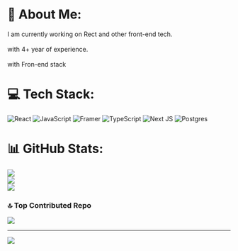# 💫 About Me:
I am currently working on Rect and other front-end tech. <br><br>with 4+ year of experience. <br><br>with Fron-end stack 


# 💻 Tech Stack:
![React](https://img.shields.io/badge/react-%2320232a.svg?style=for-the-badge&logo=react&logoColor=%2361DAFB) ![JavaScript](https://img.shields.io/badge/javascript-%23323330.svg?style=for-the-badge&logo=javascript&logoColor=%23F7DF1E) ![Framer](https://img.shields.io/badge/Framer-black?style=for-the-badge&logo=framer&logoColor=blue) ![TypeScript](https://img.shields.io/badge/typescript-%23007ACC.svg?style=for-the-badge&logo=typescript&logoColor=white) ![Next JS](https://img.shields.io/badge/Next-black?style=for-the-badge&logo=next.js&logoColor=white) ![Postgres](https://img.shields.io/badge/postgres-%23316192.svg?style=for-the-badge&logo=postgresql&logoColor=white)
# 📊 GitHub Stats:
![](https://github-readme-stats.vercel.app/api?username=sagarp96&theme=dracula&hide_border=false&include_all_commits=false&count_private=false)<br/>
![](https://nirzak-streak-stats.vercel.app/?user=sagarp96&theme=dracula&hide_border=false)<br/>
![](https://github-readme-stats.vercel.app/api/top-langs/?username=sagarp96&theme=dracula&hide_border=false&include_all_commits=false&count_private=false&layout=compact)

### 🔝 Top Contributed Repo
![](https://github-contributor-stats.vercel.app/api?username=sagarp96&limit=5&theme=dark&combine_all_yearly_contributions=true)

---
[![](https://visitcount.itsvg.in/api?id=sagarp96&icon=0&color=0)](https://visitcount.itsvg.in)

<!-- Proudly created with GPRM ( https://gprm.itsvg.in ) -->
